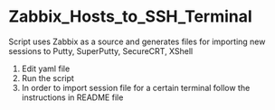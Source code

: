 # Zabbix_Hosts_to_SSH_Terminal
Script uses Zabbix as a source and generates files for importing new sessions to Putty, SuperPutty, SecureCRT, XShell

1. Edit yaml file
2. Run the script
3. In order to import session file for a certain terminal follow the instructions in README file
